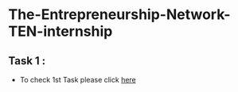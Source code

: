 # The-Entrepreneurship-Network-TEN-internship
##  Task 1 :
- To check 1st Task please click [here](https://github.com/Ashlesha8421/The-Entrepreneurship-Network-TEN-internship/blob/Ashlesha_Datir/Machine%20Learning(CoreTask-1).pptx)
